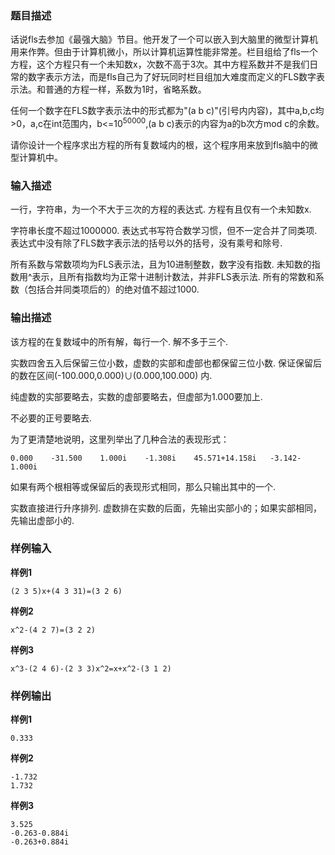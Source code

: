 ### 题目描述

话说fls去参加《最强大脑》节目。他开发了一个可以嵌入到大脑里的微型计算机用来作弊。但由于计算机微小，所以计算机运算性能非常差。栏目组给了fls一个方程，这个方程只有一个未知数x，次数不高于3次。其中方程系数并不是我们日常的数字表示方法，而是fls自己为了好玩同时栏目组加大难度而定义的FLS数字表示法。和普通的方程一样，系数为1时，省略系数。

任何一个数字在FLS数字表示法中的形式都为"(a b c)"(引号内内容)，其中a,b,c均&gt;0，a,c在int范围内，b&lt;=10<sup>50000</sup>,(a b c)表示的内容为a的b次方mod c的余数。

请你设计一个程序求出方程的所有复数域内的根，这个程序用来放到fls脑中的微型计算机中。

### 输入描述

一行，字符串，为一个不大于三次的方程的表达式. 方程有且仅有一个未知数x.

字符串长度不超过1000000. 表达式书写符合数学习惯，但不一定合并了同类项. 表达式中没有除了FLS数字表示法的括号以外的括号，没有乘号和除号.

所有系数与常数项均为FLS表示法，且为10进制整数，数字没有指数. 未知数的指数用^表示，且所有指数均为正常十进制计数法，并非FLS表示法. 所有的常数和系数（包括合并同类项后的）的绝对值不超过1000.

### 输出描述

该方程的在复数域中的所有解，每行一个. 解不多于三个.

实数四舍五入后保留三位小数，虚数的实部和虚部也都保留三位小数. 保证保留后的数在区间(-100.000,0.000)∪(0.000,100.000)  内.

纯虚数的实部要略去，实数的虚部要略去，但虚部为1.000要加上.

不必要的正号要略去.

为了更清楚地说明，这里列举出了几种合法的表现形式：

~~~~
0.000    -31.500    1.000i    -1.308i    45.571+14.158i   -3.142-1.000i
~~~~

如果有两个根相等或保留后的表现形式相同，那么只输出其中的一个.

实数直接进行升序排列. 虚数排在实数的后面，先输出实部小的；如果实部相同，先输出虚部小的.

### 样例输入

**样例1**

~~~~
(2 3 5)x+(4 3 31)=(3 2 6)
~~~~

**样例2**

~~~~
x^2-(4 2 7)=(3 2 2)
~~~~

**样例3**

~~~~
x^3-(2 4 6)-(2 3 3)x^2=x+x^2-(3 1 2)
~~~~

### 样例输出

**样例1**

~~~~
0.333
~~~~

**样例2**

~~~~
-1.732
1.732
~~~~

**样例3**

~~~~
3.525
-0.263-0.884i
-0.263+0.884i
~~~~
